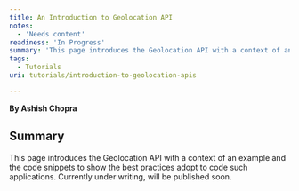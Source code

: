 ```yaml
---
title: An Introduction to Geolocation API
notes:
  - 'Needs content'
readiness: 'In Progress'
summary: 'This page introduces the Geolocation API with a context of an example and the code snippets to show the best practices adopt to code such applications. Currently under writing, will be published soon.'
tags:
  - Tutorials
uri: tutorials/introduction-to-geolocation-apis

---
```

**By Ashish Chopra**

## Summary

This page introduces the Geolocation API with a context of an example and the code snippets to show the best practices adopt to code such applications. Currently under writing, will be published soon.

